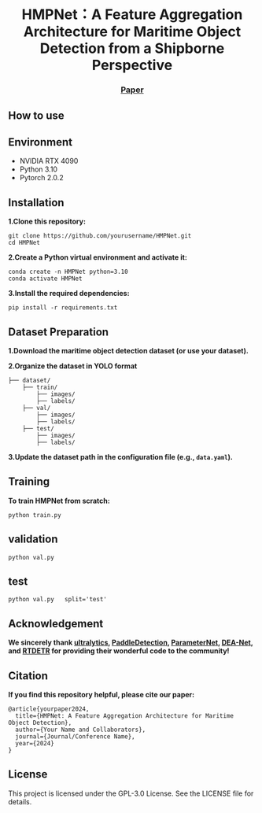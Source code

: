 <p align="center">
    <h1 align="center">HMPNet：A Feature Aggregation Architecture for Maritime Object Detection from a Shipborne Perspective</h1>
     </p>
    <h3 align="center"><a href="URL">Paper</a>
    <div align="center"></div>
</p>

## How to use

## Environment

- NVIDIA RTX 4090
- Python 3.10
- Pytorch 2.0.2

## Installation

**1.Clone this repository:**

```
git clone https://github.com/yourusername/HMPNet.git
cd HMPNet
```

**2.Create a Python virtual environment and activate it:**

```
conda create -n HMPNet python=3.10
conda activate HMPNet
```

**3.Install the required dependencies:**

```
pip install -r requirements.txt
```

## Dataset Preparation

**1.Download the maritime object detection dataset (or use your dataset).**

**2.Organize the dataset in YOLO format**

```
├── dataset/
    ├── train/
        ├── images/
        ├── labels/
    ├── val/
        ├── images/
        ├── labels/
    ├── test/
        ├── images/
        ├── labels/
```

**3.Update the dataset path in the configuration file (e.g., `data.yaml`).**

## Training

**To train HMPNet from scratch:**

```
python train.py
```

## validation

```
python val.py
```

## test

```
python val.py   split='test'
```

## Acknowledgement

**We sincerely thank [ultralytics](https://github.com/ultralytics/ultralytics), [PaddleDetection](https://github.com/PaddlePaddle/PaddleDetection), [ParameterNet](https://parameternet.github.io/), [DEA-Net](https://github.com/cecret3350/DEA-Net), and [RTDETR](https://zhao-yian.github.io/RTDETR/) for providing their wonderful code to the community!**

## Citation

**If you find this repository helpful, please cite our paper:**

```
@article{yourpaper2024,
  title={HMPNet: A Feature Aggregation Architecture for Maritime Object Detection},
  author={Your Name and Collaborators},
  journal={Journal/Conference Name},
  year={2024}
}
```

## License

This project is licensed under the GPL-3.0 License. See the LICENSE file for details.
